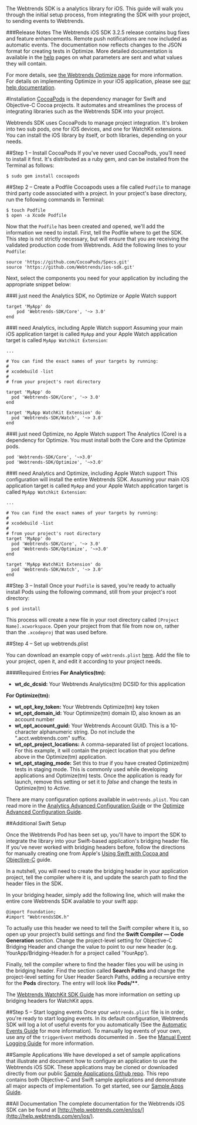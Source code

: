 [Cocoapods]: https://cocoapods.org "Cocoapods Home Page"
[plist]: http://help.webtrends.com/en/ios/docs/webtrends.plist "webtrends.plist"
[AnaConfig]: Analytics---Advanced-Configuration-Guide.html "Analytics Advanced Configuration Guide"
[OptConfig]: Optimize---Advanced-Configuration-Guide.html "Optimize Advanced Configuration Guide"
[Swift]: https://developer.apple.com/library/prerelease/ios/documentation/Swift/Conceptual/BuildingCocoaApps/MixandMatch.html "Using Swift with Cocoa"
[WatchGuide]: Analytics---Webtrends-WatchKit-SDK-Guide.html "Webtrends WatchKit Guide"
[AutoEvents]: Analytics---Automatic-Events-Guide.html "Automatic Events Guide"
[ManualEvents]: Analytics---Manual-Events-Guide.html "Manual Events Guide"
[SampleAppRepo]: https://github.com/Webtrends/mobile-sdk-sample-apps "Sample App Github Repo"
[SampleAppGuide]: Sample-Applications-Guide.html "Sample App Guide"
[Optimize]: http://www.webtrends.com/testing-targeting-optimization/ "Webtrends Optimize"
[help]: http://help.webtrends.com/en/ios/ "Webtrends iOS Library Help"

The Webtrends SDK is a analytics library for iOS. This guide will walk you through the initial setup process, from integrating the SDK with your project, to sending events to Webtrends.

###Release Notes
The Webtrends iOS SDK 3.2.5 release contains bug fixes and feature enhancements. Remote push notifications are now included as automatic events. The documentation now reflects changes to the JSON format for creating tests in Optimize.  More detailed documentation is available in the [help] pages on what parameters are sent and what values they will contain.

For more details, see [the Webtrends Optimize page][Optimize] for more information. For details on implementing Optimize in your iOS application, please see [our help documentation][help].


#Installation
[CocoaPods][Cocoapods] is the dependency manager for Swift and Objective-C Cocoa projects. It automates and streamlines the process of integrating libraries such as the Webtrends SDK into your project.

Webtrends SDK uses CocoaPods to manage project integration. It's broken into two sub pods, one for iOS devices, and one for WatchKit extensions. You can install the iOS library by itself, or both libraries, depending on your needs.

##Step 1 – Install CocoaPods
If you've never used CocoaPods, you’ll need to install it first. It's distributed as a ruby gem, and can be installed from the Terminal as follows:

	$ sudo gem install cocoapods

##Step 2 – Create a Podfile
Cocoapods uses a file called `Podfile` to manage third party code associated with a project. In your project's base directory, run the following commands in Terminal:

	$ touch Podfile
	$ open -a Xcode Podfile

Now that the `Podfile` has been created and opened, we'll add the information we need to install. First, tell the Podfile where to get the SDK. This step is not strictly necessary, but will ensure that you are receiving the validated production code from Webtrends. Add the following lines to your `Podfile`:

	source 'https://github.com/CocoaPods/Specs.git'
	source 'https://github.com/Webtrends/ios-sdk.git'

Next, select the components you need for your application by including the appropriate snippet below:

###I just need the Analytics SDK, no Optimize or Apple Watch support
	
	target 'MyApp' do
        pod 'Webtrends-SDK/Core', '~> 3.0'
	end
	

###I need Analytics, including Apple Watch support
Assuming your main iOS application target is called `MyApp` and your Apple Watch application target is called `MyApp Watchkit Extension`: 

	...
	
	# You can find the exact names of your targets by running:
	#
	# xcodebuild -list
	#
	# from your project's root directory
	
	target 'MyApp' do
	  pod 'Webtrends-SDK/Core', '~> 3.0'
	end
	
	target 'MyApp WatchKit Extension' do
	  pod 'Webtrends-SDK/Watch', '~> 3.0'
	end	

###I just need Optimize, no Apple Watch support
The Analytics (Core) is a dependency for Optimize. You must install both the Core and the Optimize pods.

	pod 'Webtrends-SDK/Core', '~>3.0'
	pod 'Webtrends-SDK/Optimize', '~>3.0'

###I need Analytics and Optimize, including Apple Watch support
This configuration will install the entire Webtrends SDK.  Assuming your main iOS application target is called `MyApp` and your Apple Watch application target is called `MyApp Watchkit Extension`: 

	...
	
	# You can find the exact names of your targets by running:
	#
	# xcodebuild -list
	#
	# from your project's root directory
	target 'MyApp' do
	  pod 'Webtrends-SDK/Core', '~> 3.0'
	  pod 'Webtrends-SDK/Optimize', '~>3.0'	  
	end
	
	target 'MyApp WatchKit Extension' do
	  pod 'Webtrends-SDK/Watch', '~> 3.0'
	end	

##Step 3 – Install
Once your `Podfile` is saved, you're ready to actually install Pods using the following command, still from your project's root directory:

	$ pod install

This process will create a new file in your root directory called `[Project Name].xcworkspace`. Open your project from that file from now on, rather than the `.xcodeproj` that was used before.

##Step 4 – Set up webtrends.plist

You can download an example copy of `webtrends.plist` [here][plist]. Add the file to your project, open it, and edit it according to your project needs.

####Required Entries
**For Analytics(tm):**

* **wt_dc_dcsid:** Your Webtrends Analytics(tm) DCSID for this application

**For Optimize(tm):**

* **wt_opt_key_token:** Your Webtrends Optimize(tm) key token
* **wt_opt_domain_id:** Your Optimnize(tm) domain ID, also known as an account number
* **wt_opt_account_guid:** Your Webtrends Account GUID. This is a 10-character alphanumeric string. Do not include the ".acct.webtrends.com" suffix.
* **wt_opt_project_locations:** A comma-separated list of project locations. For this example, it will contain the project location that you define above in the Optimize(tm) application.
* **wt_opt_staging_mode:** Set this to *true* if you have created Optimize(tm) tests in staging mode. This is commonly used while developing applications and Optimize(tm) tests. Once the application is ready for launch, remove this setting or set it to *false* and change the tests in Optimize(tm) to *Active*.


There are many configuration options available in `webtrends.plist`. You can read more in the [Analytics Advanced Configuration Guide][AnaConfig] or the [Optimize Advanced Configuration Guide][OptConfig].

##Additional Swift Setup

Once the Webtrends Pod has been set up, you'll have to import the SDK to integrate the library into your Swift-based application's bridging header file. If you've never worked with bridging headers before, follow the directions for manually creating one from Apple's [Using Swift with Cocoa and Objective-C][Swift] guide.

In a nutshell, you will need to create the bridging header in your application project, tell the compiler where it is, and update the search path to find the header files in the SDK.

In your bridging header, simply add the following line, which will make the entire core Webtrends SDK available to your swift app:

<div class="objective_c-sample-code"><pre><code>@import Foundation;
#import "WebtrendsSDK.h"</code></pre></div>

To actually use this header we need to tell the Swift compiler where it is, so open up your project’s build settings and find the **Swift Compiler — Code Generation** section. Change the project-level setting for Objective-C Bridging Header and change the value to point to our new header (e.g. YourApp/Bridging-Header.h for a project called 'YourApp’).

Finally, tell the compiler where to find the header files you will be using in the bridging header. Find the section called **Search Paths** and change the project-level setting for User Header Search Paths, adding a recursive entry for the **Pods** directory. The entry will look like **Pods/\*\***.

The [Webtrends WatchKit SDK Guide][WatchGuide] has more information on setting up bridging headers for WatchKit apps.

##Step 5 – Start logging events
Once your `webtrends.plist` file is in order, you're ready to start logging events. In its default configuration, Webtrends SDK will log a lot of useful events for you automatically (See the [Automatic Events Guide][AutoEvents] for more information). To manually log events of your own, use any of the `triggerEvent` methods documented in <WTDataCollector>. See the [Manual Event Logging Guide][ManualEvents] for more information.

##Sample Applications
We have developed a set of sample applications that illustrate and document how to configure an application to use the Webtrends iOS SDK. These applications may be cloned or downloaded directly from our public [Sample Applications Github repo][SampleAppRepo]. This repo contains both Objective-C and Swift sample applications and demonstrate all major aspects of implementation. To get started, see our [Sample Apps Guide][SampleAppGuide].


##All Documentation
The complete documentation for the Webtrends iOS SDK can be found at 
[http://help.webtrends.com/en/ios/](http://help.webtrends.com/en/ios/).


